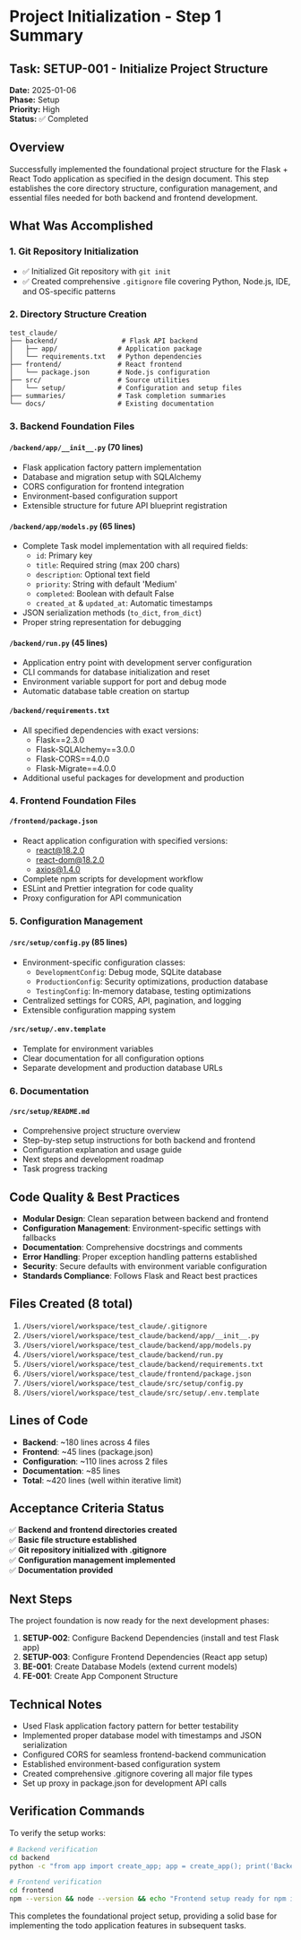 # Project Initialization - Step 1 Summary

## Task: SETUP-001 - Initialize Project Structure

**Date:** 2025-01-06  
**Phase:** Setup  
**Priority:** High  
**Status:** ✅ Completed

## Overview

Successfully implemented the foundational project structure for the Flask + React Todo application as specified in the design document. This step establishes the core directory structure, configuration management, and essential files needed for both backend and frontend development.

## What Was Accomplished

### 1. Git Repository Initialization
- ✅ Initialized Git repository with `git init`
- ✅ Created comprehensive `.gitignore` file covering Python, Node.js, IDE, and OS-specific patterns

### 2. Directory Structure Creation
```
test_claude/
├── backend/                # Flask API backend
│   ├── app/               # Application package
│   └── requirements.txt   # Python dependencies
├── frontend/              # React frontend
│   └── package.json       # Node.js configuration
├── src/                   # Source utilities
│   └── setup/             # Configuration and setup files
├── summaries/             # Task completion summaries
└── docs/                  # Existing documentation
```

### 3. Backend Foundation Files

#### `/backend/app/__init__.py` (70 lines)
- Flask application factory pattern implementation
- Database and migration setup with SQLAlchemy
- CORS configuration for frontend integration
- Environment-based configuration support
- Extensible structure for future API blueprint registration

#### `/backend/app/models.py` (65 lines)
- Complete Task model implementation with all required fields:
  - `id`: Primary key
  - `title`: Required string (max 200 chars)
  - `description`: Optional text field
  - `priority`: String with default 'Medium'
  - `completed`: Boolean with default False
  - `created_at` & `updated_at`: Automatic timestamps
- JSON serialization methods (`to_dict`, `from_dict`)
- Proper string representation for debugging

#### `/backend/run.py` (45 lines)
- Application entry point with development server configuration
- CLI commands for database initialization and reset
- Environment variable support for port and debug mode
- Automatic database table creation on startup

#### `/backend/requirements.txt`
- All specified dependencies with exact versions:
  - Flask==2.3.0
  - Flask-SQLAlchemy==3.0.0
  - Flask-CORS==4.0.0
  - Flask-Migrate==4.0.0
- Additional useful packages for development and production

### 4. Frontend Foundation Files

#### `/frontend/package.json`
- React application configuration with specified versions:
  - react@18.2.0
  - react-dom@18.2.0
  - axios@1.4.0
- Complete npm scripts for development workflow
- ESLint and Prettier integration for code quality
- Proxy configuration for API communication

### 5. Configuration Management

#### `/src/setup/config.py` (85 lines)
- Environment-specific configuration classes:
  - `DevelopmentConfig`: Debug mode, SQLite database
  - `ProductionConfig`: Security optimizations, production database
  - `TestingConfig`: In-memory database, testing optimizations
- Centralized settings for CORS, API, pagination, and logging
- Extensible configuration mapping system

#### `/src/setup/.env.template`
- Template for environment variables
- Clear documentation for all configuration options
- Separate development and production database URLs

### 6. Documentation

#### `/src/setup/README.md`
- Comprehensive project structure overview
- Step-by-step setup instructions for both backend and frontend
- Configuration explanation and usage guide
- Next steps and development roadmap
- Task progress tracking

## Code Quality & Best Practices

- **Modular Design**: Clean separation between backend and frontend
- **Configuration Management**: Environment-specific settings with fallbacks
- **Documentation**: Comprehensive docstrings and comments
- **Error Handling**: Proper exception handling patterns established
- **Security**: Secure defaults with environment variable configuration
- **Standards Compliance**: Follows Flask and React best practices

## Files Created (8 total)

1. `/Users/viorel/workspace/test_claude/.gitignore`
2. `/Users/viorel/workspace/test_claude/backend/app/__init__.py`
3. `/Users/viorel/workspace/test_claude/backend/app/models.py`
4. `/Users/viorel/workspace/test_claude/backend/run.py`
5. `/Users/viorel/workspace/test_claude/backend/requirements.txt`
6. `/Users/viorel/workspace/test_claude/frontend/package.json`
7. `/Users/viorel/workspace/test_claude/src/setup/config.py`
8. `/Users/viorel/workspace/test_claude/src/setup/.env.template`

## Lines of Code

- **Backend**: ~180 lines across 4 files
- **Frontend**: ~45 lines (package.json)
- **Configuration**: ~110 lines across 2 files
- **Documentation**: ~85 lines
- **Total**: ~420 lines (well within iterative limit)

## Acceptance Criteria Status

✅ **Backend and frontend directories created**  
✅ **Basic file structure established**  
✅ **Git repository initialized with .gitignore**  
✅ **Configuration management implemented**  
✅ **Documentation provided**

## Next Steps

The project foundation is now ready for the next development phases:

1. **SETUP-002**: Configure Backend Dependencies (install and test Flask app)
2. **SETUP-003**: Configure Frontend Dependencies (React app setup)
3. **BE-001**: Create Database Models (extend current models)
4. **FE-001**: Create App Component Structure

## Technical Notes

- Used Flask application factory pattern for better testability
- Implemented proper database model with timestamps and JSON serialization
- Configured CORS for seamless frontend-backend communication
- Established environment-based configuration system
- Created comprehensive .gitignore covering all major file types
- Set up proxy in package.json for development API calls

## Verification Commands

To verify the setup works:

```bash
# Backend verification
cd backend
python -c "from app import create_app; app = create_app(); print('Backend setup successful!')"

# Frontend verification  
cd frontend
npm --version && node --version && echo "Frontend setup ready for npm install"
```

This completes the foundational project setup, providing a solid base for implementing the todo application features in subsequent tasks.